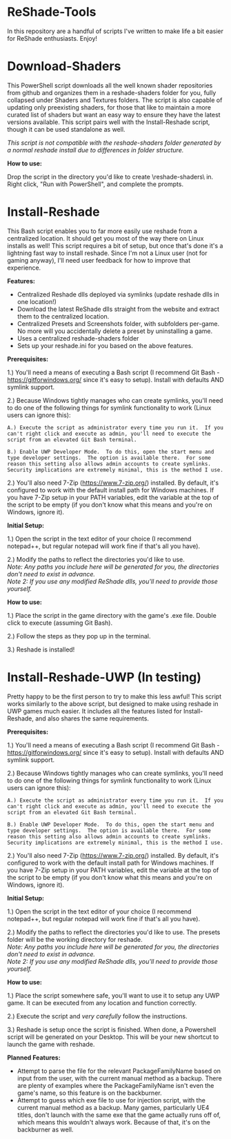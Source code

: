 # ReShade-Tools
In this repository are a handful of scripts I've written to make life a bit easier for ReShade enthusiasts.  Enjoy!
# Download-Shaders
This PowerShell script downloads all the well known shader repositories from github and organizes them in a reshade-shaders folder for you, fully collapsed under Shaders and Textures folders.  The script is also capable of updating only preexisting shaders, for those that like to maintain a more curated list of shaders but want an easy way to ensure they have the latest versions available.  This script pairs well with the Install-Reshade script, though it can be used standalone as well.

*This script is not compatible with the reshade-shaders folder generated by a normal reshade install due to differences in folder structure.*

**How to use:**

  Drop the script in the directory you'd like to create \reshade-shaders\ in.  Right click, "Run with PowerShell", and complete the prompts.
# Install-Reshade
This Bash script enables you to far more easily use reshade from a centralized location.  It should get you most of the way there on Linux installs as well!  This script requires a bit of setup, but once that's done it's a lightning fast way to install reshade.
Since I'm not a Linux user (not for gaming anyway), I'll need user feedback for how to improve that experience.

**Features:**
  * Centralized Reshade dlls deployed via symlinks (update reshade dlls in one location!)
  * Download the latest ReShade dlls straight from the website and extract them to the centralized location.
  * Centralized Presets and Screenshots folder, with subfolders per-game.  No more will you accidentally delete a preset by uninstalling a game.
  * Uses a centralized reshade-shaders folder
  * Sets up your reshade.ini for you based on the above features.

**Prerequisites:**

  1.) You'll need a means of executing a Bash script (I recommend Git Bash - https://gitforwindows.org/ since it's easy to setup). Install with defaults AND symlink support.
  
  2.) Because Windows tightly manages who can create symlinks, you'll need to do one of the following things for symlink functionality to work (Linux users can ignore this):
  
    A.) Execute the script as administrator every time you run it.  If you can't right click and execute as admin, you'll need to execute the script from an elevated Git Bash terminal.
    
    B.) Enable UWP Developer Mode.  To do this, open the start menu and type developer settings.  The option is available there.  For some reason this setting also allows admin accounts to create symlinks.  Security implications are extremely minimal, this is the method I use.
    
  2.) You'll also need 7-Zip (https://www.7-zip.org/) installed.  By default, it's configured to work with the default install path for Windows machines.  If you have 7-Zip setup in your PATH variables, edit the variable at the top of the script to be empty (if you don't know what this means and you're on Windows, ignore it).
  
**Initial Setup:**

  1.) Open the script in the text editor of your choice (I recommend notepad++, but regular notepad will work fine if that's all you have).
  
  2.) Modify the paths to reflect the directories you'd like to use.<br>*Note: Any paths you include here will be generated for you, the directories don't need to exist in advance.*<br>*Note 2: If you use any modified ReShade dlls, you'll need to provide those yourself.*
    
**How to use:**

  1.) Place the script in the game directory with the game's .exe file.  Double click to execute (assuming Git Bash).
  
  2.) Follow the steps as they pop up in the terminal.
  
  3.) Reshade is installed!

# Install-Reshade-UWP (In testing)
Pretty happy to be the first person to try to make this less awful!  This script works similarly to the above script, but designed to make using reshade in UWP games much easier.  It includes all the features listed for Install-Reshade, and also shares the same requirements.

**Prerequisites:**

  1.) You'll need a means of executing a Bash script (I recommend Git Bash - https://gitforwindows.org/ since it's easy to setup). Install with defaults AND symlink support.
  
  2.) Because Windows tightly manages who can create symlinks, you'll need to do one of the following things for symlink functionality to work (Linux users can ignore this):
  
    A.) Execute the script as administrator every time you run it.  If you can't right click and execute as admin, you'll need to execute the script from an elevated Git Bash terminal.
    
    B.) Enable UWP Developer Mode.  To do this, open the start menu and type developer settings.  The option is available there.  For some reason this setting also allows admin accounts to create symlinks.  Security implications are extremely minimal, this is the method I use.
    
  2.) You'll also need 7-Zip (https://www.7-zip.org/) installed.  By default, it's configured to work with the default install path for Windows machines.  If you have 7-Zip setup in your PATH variables, edit the variable at the top of the script to be empty (if you don't know what this means and you're on Windows, ignore it).
  
**Initial Setup:**

  1.) Open the script in the text editor of your choice (I recommend notepad++, but regular notepad will work fine if that's all you have).
  
  2.) Modify the paths to reflect the directories you'd like to use.  The presets folder will be the working directory for reshade.<br>*Note: Any paths you include here will be generated for you, the directories don't need to exist in advance.*<br>*Note 2: If you use any modified ReShade dlls, you'll need to provide those yourself.*
  
**How to use:**

  1.) Place the script somewhere safe, you'll want to use it to setup any UWP game.  It can be executed from any location and function correctly.
  
  2.) Execute the script and *very carefully* follow the instructions.
  
  3.) Reshade is setup once the script is finished.  When done, a Powershell script will be generated on your Desktop.  This will be your new shortcut to launch the game with reshade.
  
**Planned Features:**
  
  * Attempt to parse the file for the relevant PackageFamilyName based on input from the user, with the current manual method as a backup.  There are plenty of examples where the PackageFamilyName isn't even the game's name, so this feature is on the backburner.
  * Attempt to guess which exe file to use for injection script, with the current manual method as a backup.  Many games, particularly UE4 titles, don't launch with the same exe that the game actually runs off of, which means this wouldn't always work.  Because of that, it's on the backburner as well.
